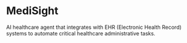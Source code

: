 # MediSight
AI healthcare agent that integrates with EHR (Electronic Health Record) systems to automate critical healthcare administrative tasks.

